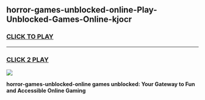 
## horror-games-unblocked-online-Play-Unblocked-Games-Online-kjocr
<h3>
<a href="https://premium76.site?title=horror-games-unblocked-online&ref=25A">CLICK TO PLAY</a></h3>
<hr>

<h3>
<a href="https://premium76.site?title=horror-games-unblocked-online&ref=25A">CLICK 2 PLAY</a>
  
</h3>

<a href="https://premium76.site?title=horror-games-unblocked-online&ref=25A"><img src="https://clearcache.store/games.png"></a>


**horror-games-unblocked-online games unblocked: Your Gateway to Fun and Accessible Online Gaming**
